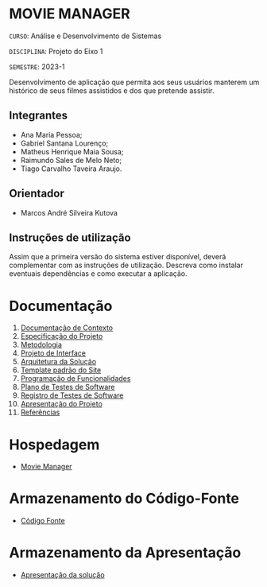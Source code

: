 # MOVIE MANAGER

`CURSO`: Análise e Desenvolvimento de Sistemas

`DISCIPLINA`: Projeto do Eixo 1

`SEMESTRE`: 2023-1

Desenvolvimento de aplicação que permita aos seus usuários manterem um histórico de seus filmes assistidos e dos que pretende assistir.

## Integrantes

* Ana Maria Pessoa;
* Gabriel Santana Lourenço;
* Matheus Henrique Maia Sousa;
* Raimundo Sales de Melo Neto;
* Tiago Carvalho Taveira Araujo.


## Orientador

* Marcos André Silveira Kutova

## Instruções de utilização

Assim que a primeira versão do sistema estiver disponível, deverá complementar com as instruções de utilização. Descreva como instalar eventuais dependências e como executar a aplicação.

# Documentação

<ol>
<li><a href="docs/01-Documentação de Contexto.md"> Documentação de Contexto</a></li>
<li><a href="docs/02-Especificação do Projeto.md"> Especificação do Projeto</a></li>
<li><a href="docs/03-Metodologia.md"> Metodologia</a></li>
<li><a href="docs/04-Projeto de Interface.md"> Projeto de Interface</a></li>
<li><a href="docs/05-Arquitetura da Solução.md"> Arquitetura da Solução</a></li>
<li><a href="docs/06-Template padrão do Site.md"> Template padrão do Site</a></li>
<li><a href="docs/07-Programação de Funcionalidades.md"> Programação de Funcionalidades</a></li>
<li><a href="docs/08-Plano de Testes de Software.md"> Plano de Testes de Software</a></li>
<li><a href="docs/09-Registro de Testes de Software.md"> Registro de Testes de Software</a></li>
<li><a href="docs/10-Apresentação do Projeto.md"> Apresentação do Projeto</a></li>
<li><a href="docs/11-Referências.md"> Referências</a></li>
</ol>

# Hospedagem

* [Movie Manager](https://icei-puc-minas-pmv-ads.github.io/pmv-ads-2023-1-e1-proj-web-t12-movie-manager/src/) 

# Armazenamento do Código-Fonte

* <a href="src/README.md">Código Fonte</a>

# Armazenamento da Apresentação

* <a href="presentation/README.md">Apresentação da solução</a>

